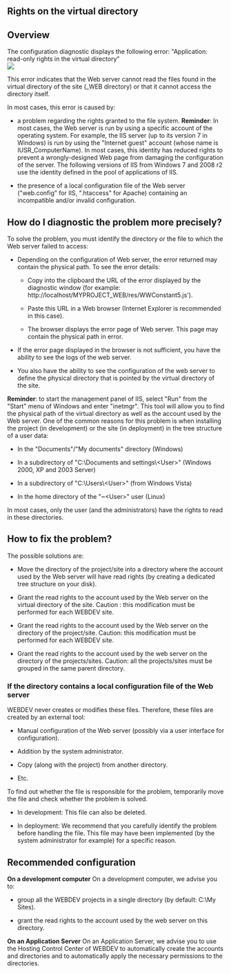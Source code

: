 
## Rights on the virtual directory
			



## Overview
<a name="overview_ELTTEXTE000135"></a>
The configuration diagnostic displays the following error: "Application: read-only rights in the virtual directory"
<br>![](https://doc.pcsoft.fr/en-US/images/image.awp?langid=3&name=wdadmin_verif_droitsrepweb.gif)


This error indicates that the Web server cannot read the files found in the virtual directory of the site (_WEB directory) or that it cannot access the directory itself.

In most cases, this error is caused by: 

- a problem regarding the rights granted to the file system.
	**Reminder**: In most cases, the Web server is run by using a specific account of the operating system. For example, the IIS server (up to its version 7 in Windows) is run by using the "Internet guest" account (whose name is IUSR_ComputerName). In most cases, this identity has reduced rights to prevent a wrongly-designed Web page from damaging the configuration of the server. The following versions of IIS from Windows 7 and 2008 r2 use the identity defined in the pool of applications of IIS.

- the presence of a local configuration file of the Web server ("web.config" for IIS, ".htaccess" for Apache) containing an incompatible and/or invalid configuration.








## How do I diagnostic the problem more precisely?
<a name="how_diagnostic_the_problem_more_precisely_ELTTEXTE000159"></a>
To solve the problem, you must identify the directory or the file to which the Web server failed to access:

- Depending on the configuration of Web server, the error returned may contain the physical path. To see the error details:

	- Copy into the clipboard the URL of the error displayed by the diagnostic window (for example: http://localhost/MYPROJECT_WEB/res/WWConstant5.js').

	- Paste this URL in a Web browser (Internet Explorer is recommended in this case).

	- The browser displays the error page of Web server. This page may contain the physical path in error.




- If the error page displayed in the browser is not sufficient, you have the ability to see the logs of the web server.

- You also have the ability to see the configuration of the web server to define the physical directory that is pointed by the virtual directory of the site.




**Reminder**: to start the management panel of IIS, select "Run" from the "Start" menu of Windows and enter "inetmgr". This tool will allow you to find the physical path of the virtual directory as well as the account used by the Web server.
One of the common reasons for this problem is when installing the project (in development) or the site (in deployment) in the tree structure of a user data:

- In the "Documents"/"My documents" directory (Windows)

- In a subdirectory of "C:\\Documents and settings\\&lt;User&gt;" (Windows 2000, XP and 2003 Server)

- In a subdirectory of "C:\\Users\\&lt;User&gt;" (from Windows Vista)

- In the home directory of the "~&lt;User&gt;" user (Linux)




In most cases, only the user (and the administrators) have the rights to read in these directories.





## How to fix the problem?
<a name="how_fix_the_problem_ELTTEXTE000189"></a>
The possible solutions are:

- Move the directory of the project/site into a directory where the account used by the Web server will have read rights (by creating a dedicated tree structure on your disk).

- Grant the read rights to the account used by the Web server on the virtual directory of the site. 
	Caution : this modification must be performed for each WEBDEV site.

- Grant the read rights to the account used by the Web server on the directory of the project/site. 
	Caution: this modification must be performed for each WEBDEV site.

- Grant the read rights to the account used by the web server on the directory of the projects/sites. 
	Caution: all the projects/sites must be grouped in the same parent directory.





### If the directory contains a local configuration file of the Web server
<a name="the_directory_contains_local_configuration_file_the_web_server_ELTPARAGRAPHE000062"></a>

WEBDEV never creates or modifies these files. Therefore, these files are created by an external tool:

- Manual configuration of the Web server (possibly via a user interface for configuration).

- Addition by the system administrator. 

- Copy (along with the project) from another directory. 

- Etc.




To find out whether the file is responsible for the problem, temporarily move the file and check whether the problem is solved. 

- In development: This file can also be deleted.

- In deployment: We recommend that you carefully identify the problem before handling the file. This file may have been implemented (by the system administrator for example) for a specific reason.








## Recommended configuration
<a name="recommended_configuration_ELTTEXTE000219"></a>
**On a development computer**
On a development computer, we advise you to:

- group all the WEBDEV projects in a single directory (by default: C:\\My Sites).

- grant the read rights to the account used by the web server on this directory.




**On an Application Server**
On an Application Server, we advise you to use the Hosting Control Center of WEBDEV to automatically create the accounts and directories and to automatically apply the necessary permissions to the directories.


